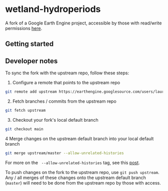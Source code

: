 # wetland-hydroperiods
A fork of a Google Earth Engine project, accessible by those with read/write permissions [here](
https://code.earthengine.google.com/?accept_repo=users/laura_csp/wetland_hydroperiods).

## Getting started

## Developer notes
To sync the fork with the upstream repo, follow these steps:
1. Configure a remote that points to the upstream repo
```sh
git remote add upstream https://earthengine.googlesource.com/users/laura_csp/wetland_hydroperiods
```
2. Fetch branches / commits from the upstream repo
```sh
git fetch upstream
```
3. Checkout your fork's local default branch
```sh
git checkout main
```
4 Merge changes on the upstream default branch into your local default branch
```sh
git merge upstream/master --allow-unrelated-histories
```
For more on the ` --allow-unrelated-histories` tag, see this [post](https://www.educative.io/edpresso/the-fatal-refusing-to-merge-unrelated-histories-git-error).

To push changes on the fork to the upstream repo, use `git push upstream`. Any / all merges of these changes onto the upstream default branch (`master`) will need to be done from the upstream repo by those with access.
